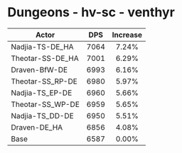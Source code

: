 # Dungeons - hv-sc - venthyr
| Actor | DPS | Increase |
|---|:---:|:---:|
|Nadjia-TS-DE_HA|7064|7.24%|
|Theotar-SS-DE_HA|7001|6.29%|
|Draven-BfW-DE|6993|6.16%|
|Theotar-SS_RP-DE|6980|5.97%|
|Nadjia-TS_EP-DE|6960|5.66%|
|Theotar-SS_WP-DE|6959|5.65%|
|Nadjia-TS_DD-DE|6950|5.51%|
|Draven-DE_HA|6856|4.08%|
|Base|6587|0.00%|
